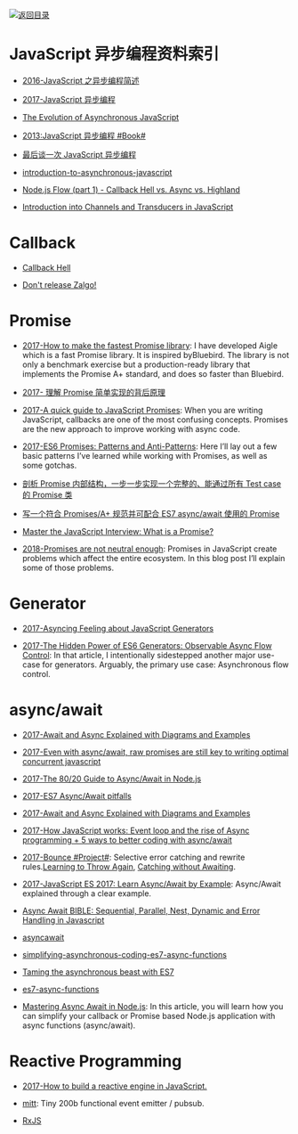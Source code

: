 [![返回目录](https://parg.co/UGo)](https://github.com/wxyyxc1992/Awesome-Links)

# JavaScript 异步编程资料索引

* [2016-JavaScript 之异步编程简述](http://blog.codingplayboy.com/2016/01/20/js_async_intro/)

* [2017-JavaScript 异步编程](http://blog.codingplayboy.com/2017/04/25/js_async/)

- [The Evolution of Asynchronous JavaScript](https://blog.risingstack.com/asynchronous-javascript/)

- [2013:JavaScript 异步编程 #Book#](https://drive.wps.cn/view/l/0fd7151862114e68b9e331caf1414ae1)

- [最后谈一次 JavaScript 异步编程](https://zhuanlan.zhihu.com/p/24444262)

- [introduction-to-asynchronous-javascript](http://tutorials.pluralsight.com/front-end-javascript/introduction-to-asynchronous-javascript)

- [Node.js Flow (part 1) - Callback Hell vs. Async vs. Highland](http://blog.vullum.io/javascript-flow-callback-hell-vs-async-vs-highland/)

- [Introduction into Channels and Transducers in JavaScript](http://www.tuicool.com/articles/zmmAjiU)

# Callback

* [Callback Hell](http://callbackhell.com/)

* [Don't release Zalgo!](https://oren.github.io/blog/zalgo.html)

# Promise

* [2017-How to make the fastest Promise library](https://parg.co/bhz): I have developed Aigle which is a fast Promise library. It is inspired byBluebird. The library is not only a benchmark exercise but a production-ready library that implements the Promise A+ standard, and does so faster than Bluebird.

* [2017- 理解 Promise 简单实现的背后原理](http://bupt-hjm.github.io/2017/03/23/study-promise/)

* [2017-A quick guide to JavaScript Promises](https://dev.to/dkundel/a-quick-guide-to-javascript-promises): When you are writing JavaScript, callbacks are one of the most confusing concepts. Promises are the new approach to improve working with async code.

* [2017-ES6 Promises: Patterns and Anti-Patterns](https://parg.co/UYb): Here I’ll lay out a few basic patterns I’ve learned while working with Promises, as well as some gotchas.

- [剖析 Promise 内部结构，一步一步实现一个完整的、能通过所有 Test case 的 Promise 类](https://github.com/xieranmaya/blog/issues/3)

- [写一个符合 Promises/A+ 规范并可配合 ES7 async/await 使用的 Promise](https://zhuanlan.zhihu.com/p/23312442)

- [Master the JavaScript Interview: What is a Promise?](https://medium.com/javascript-scene/master-the-javascript-interview-what-is-a-promise-27fc71e77261#.yeuxdynfz)

* [2018-Promises are not neutral enough](https://staltz.com/promises-are-not-neutral-enough.html): Promises in JavaScript create problems which affect the entire ecosystem. In this blog post I’ll explain some of those problems.

# Generator

* [2017-Asyncing Feeling about JavaScript Generators](https://www.bignerdranch.com/blog/asyncing-feeling-about-javascript-generators/)

- [2017-The Hidden Power of ES6 Generators: Observable Async Flow Control](https://parg.co/Uhl): In that article, I intentionally sidestepped another major use-case for generators. Arguably, the primary use case: Asynchronous flow control.

# async/await

* [2017-Await and Async Explained with Diagrams and Examples](http://nikgrozev.com/2017/10/01/async-await/)

* [2017-Even with async/await, raw promises are still key to writing optimal concurrent javascript](https://medium.com/@bluepnume/even-with-async-await-you-probably-still-need-promises-9b259854c161#.w1k2udirb)

* [2017-The 80/20 Guide to Async/Await in Node.js](http://6me.us/jIIzOs)

* [2017-ES7 Async/Await pitfalls](https://medium.com/@matansokolovsky/es7-async-await-pitfalls-d24331388a70#.xkeyncsca)

* [2017-Await and Async Explained with Diagrams and Examples](http://nikgrozev.com/2017/10/01/async-await/#composite-promises)

* [2017-How JavaScript works: Event loop and the rise of Async programming + 5 ways to better coding with async/await](https://parg.co/UGj)

* [2017-Bounce #Project#](https://github.com/hapijs/bounce): Selective error catching and rewrite rules.[Learning to Throw Again](https://medium.com/@eranhammer/learning-to-throw-again-79b498504d28), [Catching without Awaiting](https://medium.com/@eranhammer/catching-without-awaiting-b2cb7df45790).

* [2017-JavaScript ES 2017: Learn Async/Await by Example](https://parg.co/U6L): Async/Await explained through a clear example.

- [Async Await BIBLE: Sequential, Parallel, Nest, Dynamic and Error Handling in Javascript](http://6me.us/ZMNvVy)

- [asyncawait](https://github.com/yortus/asyncawait#1-introduction)

- [simplifying-asynchronous-coding-es7-async-functions](http://www.sitepoint.com/simplifying-asynchronous-coding-es7-async-functions/)

- [Taming the asynchronous beast with ES7](http://pouchdb.com/2015/03/05/taming-the-async-beast-with-es7.html)

- [es7-async-functions](https://jakearchibald.com/2014/es7-async-functions/)

* [Mastering Async Await in Node.js](https://blog.risingstack.com/mastering-async-await-in-nodejs/): In this article, you will learn how you can simplify your callback or Promise based Node.js application with async functions (async/await).

# Reactive Programming

* [2017-How to build a reactive engine in JavaScript.](https://parg.co/bhR)

- [mitt](https://github.com/developit/mitt): Tiny 200b functional event emitter / pubsub.

- [RxJS](https://github.com/Reactive-Extensions/RxJS)
